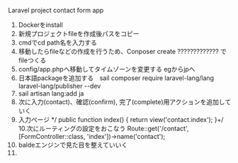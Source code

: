 Laravel project contact form app

1. Dockerをinstall
2. 新規プロジェクトfileを作成後パスをコピー
3. cmdでcd path名を入力する
4. 移動したらfileなどの作成を行うため、Conposer create ????????????? でfileつくる
5. config/app.phpへ移動してタイムゾーンを変更する egからjpへ
6. 日本語packageを追加する　sail composer require laravel-lang/lang laravel-lang/publisher --dev
7. sail artisan lang:add ja
8. 次に入力(contact)、確認(confirm), 完了(complete)用アクションを追加していく
9.  入力ページ
     */
    public function index()
    {
        return view('contact.index');
    }+/
10.次にルーティングの設定をおこなう Route::get('/contact', [FormController::class, 'index'])->name('contact');
11. baldeエンジンで見た目を整えていいく
12. 

